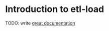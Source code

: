 # Introduction to etl-load

TODO: write [great documentation](http://jacobian.org/writing/what-to-write/)
